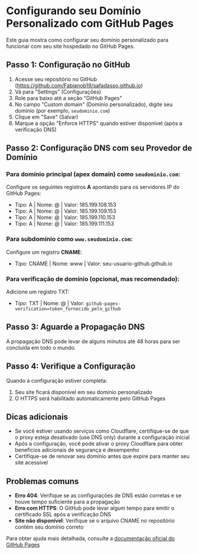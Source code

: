 # Configurando seu Domínio Personalizado com GitHub Pages

Este guia mostra como configurar seu domínio personalizado para funcionar com seu site hospedado no GitHub Pages.

## Passo 1: Configuração no GitHub

1. Acesse seu repositório no GitHub (https://github.com/Fabianob19/safadasso.github.io)
2. Vá para "Settings" (Configurações)
3. Role para baixo até a seção "GitHub Pages"
4. No campo "Custom domain" (Domínio personalizado), digite seu domínio (por exemplo, `seudominio.com`)
5. Clique em "Save" (Salvar)
6. Marque a opção "Enforce HTTPS" quando estiver disponível (após a verificação DNS)

## Passo 2: Configuração DNS com seu Provedor de Domínio

### Para domínio principal (apex domain) como `seudominio.com`:

Configure os seguintes registros **A** apontando para os servidores IP do GitHub Pages:
- Tipo: A | Nome: @ | Valor: 185.199.108.153
- Tipo: A | Nome: @ | Valor: 185.199.109.153
- Tipo: A | Nome: @ | Valor: 185.199.110.153
- Tipo: A | Nome: @ | Valor: 185.199.111.153

### Para subdomínio como `www.seudominio.com`:

Configure um registro **CNAME**:
- Tipo: CNAME | Nome: www | Valor: seu-usuario-github.github.io

### Para verificação de domínio (opcional, mas recomendado):

Adicione um registro TXT:
- Tipo: TXT | Nome: @ | Valor: `github-pages-verification=token_fornecido_pelo_github`

## Passo 3: Aguarde a Propagação DNS

A propagação DNS pode levar de alguns minutos até 48 horas para ser concluída em todo o mundo.

## Passo 4: Verifique a Configuração

Quando a configuração estiver completa:
1. Seu site ficará disponível em seu domínio personalizado
2. O HTTPS será habilitado automaticamente pelo GitHub Pages

## Dicas adicionais

- Se você estiver usando serviços como Cloudflare, certifique-se de que o proxy esteja desativado (use DNS only) durante a configuração inicial
- Após a configuração, você pode ativar o proxy Cloudflare para obter benefícios adicionais de segurança e desempenho
- Certifique-se de renovar seu domínio antes que expire para manter seu site acessível

## Problemas comuns

- **Erro 404**: Verifique se as configurações de DNS estão corretas e se houve tempo suficiente para a propagação
- **Erro com HTTPS**: O GitHub pode levar algum tempo para emitir o certificado SSL após a verificação DNS
- **Site não disponível**: Verifique se o arquivo CNAME no repositório contém seu domínio correto

Para obter ajuda mais detalhada, consulte a [documentação oficial do GitHub Pages](https://docs.github.com/pt/pages/configuring-a-custom-domain-for-your-github-pages-site) 